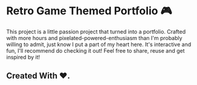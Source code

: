 # Retro Game Themed Portfolio 🎮
This project is a little passion project that turned into a portfolio. Crafted with more hours and  pixelated-powered-enthusiasm than I'm probably willing to admit, just know I put a part of my heart here. 
It's interactive and fun, I'll recommend do checking it out!
Feel free to share, reuse and get inspired by it!
 ## Created With ❤️.
